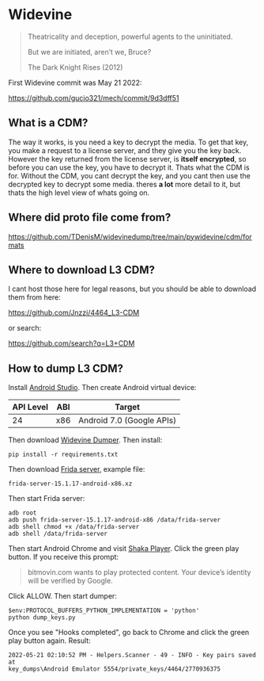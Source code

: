 # Widevine

> Theatricality and deception, powerful agents to the uninitiated.
>
> But we are initiated, aren’t we, Bruce?
>
> The Dark Knight Rises (2012)

First Widevine commit was May 21 2022:

https://github.com/gucio321/mech/commit/9d3dff51

## What is a CDM?

The way it works, is you need a key to decrypt the media. To get that key, you
make a request to a license server, and they give you the key back. However the
key returned from the license server, is **itself encrypted**, so before you can
use the key, you have to decrypt it. Thats what the CDM is for. Without the
CDM, you cant decrypt the key, and you cant then use the decrypted key to
decrypt some media. theres **a lot** more detail to it, but thats the high
level view of whats going on.

## Where did proto file come from?

https://github.com/TDenisM/widevinedump/tree/main/pywidevine/cdm/formats

## Where to download L3 CDM?

I cant host those here for legal reasons, but you should be able to download
them from here:

<https://github.com/Jnzzi/4464_L3-CDM>

or search:

https://github.com/search?q=L3+CDM

## How to dump L3 CDM?

Install [Android Studio][1]. Then create Android virtual device:

API Level | ABI | Target
----------|-----|--------------------------
24        | x86 | Android 7.0 (Google APIs)

Then download [Widevine Dumper][2]. Then install:

~~~
pip install -r requirements.txt
~~~

Then download [Frida server][3], example file:

~~~
frida-server-15.1.17-android-x86.xz
~~~

Then start Frida server:

~~~
adb root
adb push frida-server-15.1.17-android-x86 /data/frida-server
adb shell chmod +x /data/frida-server
adb shell /data/frida-server
~~~

Then start Android Chrome and visit [Shaka Player][4]. Click the green play
button. If you receive this prompt:

> bitmovin.com wants to play protected content. Your device’s identity will be
> verified by Google.

Click ALLOW. Then start dumper:

~~~
$env:PROTOCOL_BUFFERS_PYTHON_IMPLEMENTATION = 'python'
python dump_keys.py
~~~

Once you see "Hooks completed", go back to Chrome and click the green play
button again. Result:

~~~
2022-05-21 02:10:52 PM - Helpers.Scanner - 49 - INFO - Key pairs saved at
key_dumps\Android Emulator 5554/private_keys/4464/2770936375
~~~

[1]://developer.android.com/studio
[2]://github.com/wvdumper/dumper
[3]://github.com/frida/frida/releases
[4]://integration.widevine.com/player
